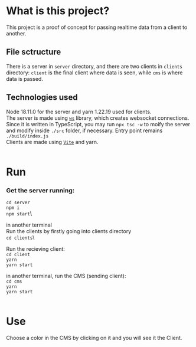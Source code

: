 # What is this project?
This project is a proof of concept for passing realtime data from a client to another.

## File sctructure
There is a server in `server` directory, and there are two clients in `clients` directory: `client` is the final client where data is seen, while `cms` is where data is passed.

## Technologies used
Node 18.11.0 for the server and yarn 1.22.19 used for clients.\
The server is made using [`ws`](https://github.com/websockets/ws) library, which creates websocket connections. Since it is written in TypeScript, you may run
`npx tsc -w` to moify the server and modify inside `./src` folder, if necessary. Entry point remains `./build/index.js`\
Clients are made using [`Vite`](https://vitejs.dev/) and yarn.
<br></br>

# Run
### Get the server running:
`cd server`\
`npm i`\
`npm start`\

in another terminal\
Run the clients by firstly going into clients directory\
`cd clients`\

Run the recieving client:\
`cd client`\
`yarn`\
`yarn start`

in another terminal, run the CMS (sending client):\
`cd cms`\
`yarn`\
`yarn start`
<br></br>

# Use
Choose a color in the CMS by clicking on it and you will see it the Client.